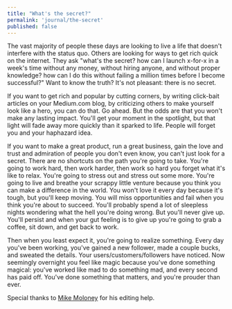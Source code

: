```yaml
---
title: "What's the secret?"
permalink: 'journal/the-secret'
published: false
---
```

The vast majority of people these days are looking to live a life that doesn't interfere with the status quo. Others are looking for ways to get rich quick on the internet.  They ask "what's the secret?  how can I launch x-for-x in a week's time without any money, without hiring anyone, and without proper knowledge? how can I do this without failing a million times before I become successful?" Want to know the truth? It's not pleasant: there is no secret.

If you want to get rich and popular by cutting corners, by writing click-bait articles on your Medium.com blog, by criticizing others to make yourself look like a hero, you can do that. Go ahead. But the odds are that you won't make any lasting impact. You'll get your moment in the spotlight, but that light will fade away more quickly than it sparked to life. People will forget you and your haphazard idea.

If you want to make a great product, run a great business, gain the love and trust and admiration of people you don't even know, you can't just look for a secret. There are no shortcuts on the path you're going to take. You're going to work hard, then work harder, then work so hard you forget what it's like to relax. You're going to stress out and stress out some more. You're going to live and breathe your scrappy little venture because you think you can make a difference in the world. You won't love it every day because it's tough, but you'll keep moving. You will miss opportunities and fail when you think you're about to succeed. You'll probably spend a lot of sleepless nights wondering what the hell you're doing wrong. But you'll never give up. You'll persist and when your gut feeling is to give up you're going to grab a coffee, sit down, and get back to work.

Then when you least expect it, you're going to realize something. Every day you've been working, you've gained a new follower, made a couple bucks, and sweated the details. Your users/customers/followers have noticed.  Now seemingly overnight you feel like magic because you've done something magical: you've worked like mad to do something  mad, and every second has paid off. You've done something that matters, and you're prouder than ever.

<p class="meta">Special thanks to <a href="https://medium.com/@moloneymike">Mike Moloney</a> for his editing help.</p>
